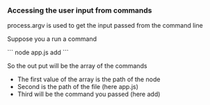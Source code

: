 ### Accessing the user input from commands
<p>process.argv is used to get the input passed from the command line</p>
<p>Suppose you a run a command</p>
```
node app.js add
```

<p>So the out put will be the array of the commands </p>
<ul>
    <li>The first value of the array is the path of the node</li>
    <li>Second is the path of the file (here app.js)</li>
    <li>Third will be the command you passed (here add)</li>
</ul>